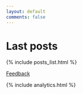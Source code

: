 ```yaml
---
layout: default
comments: false
---
```


# Last posts
{% include posts_list.html %}

[Feedback](https://github.com/{{site.github_username}}/N0bl3.github.io/issues/new)

{% include analytics.html %}
